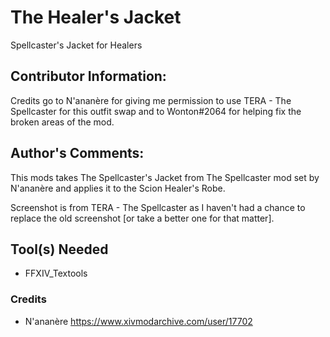 # The Healer's Jacket
Spellcaster's Jacket for Healers

## Contributor Information:
Credits go to N'ananère for giving me permission to use TERA - The Spellcaster for this outfit swap and to Wonton#2064 for helping fix the broken areas of the mod.

## Author's Comments:
This mods takes The Spellcaster's Jacket from The Spellcaster mod set by N'ananère and applies it to the Scion Healer's Robe.

Screenshot is from TERA - The Spellcaster as I haven't had a chance to replace the old screenshot [or take a better one for that matter].

## Tool(s) Needed
- FFXIV_Textools

### Credits
- N'ananère https://www.xivmodarchive.com/user/17702

